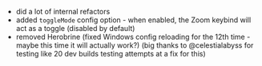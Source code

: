 - did a lot of internal refactors
- added `toggleMode` config option - when enabled, the Zoom keybind will act as a toggle (disabled by default)
- removed Herobrine (fixed Windows config reloading for the 12th time - maybe this time it will actually work?) (big 
  thanks to @celestialabyss for testing like 20 dev builds testing attempts at a fix for this)